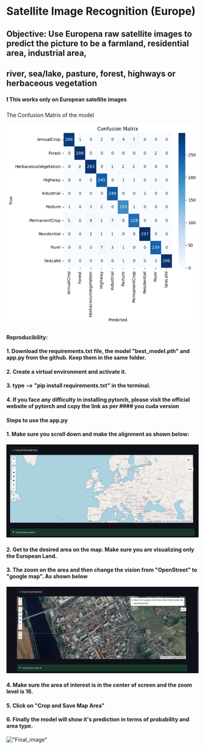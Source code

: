 # Satellite Image Recognition (Europe)

## Objective: Use Europena raw satellite images to predict the picture to be a farmland, residential area, industrial area,
## river, sea/lake, pasture, forest, highways or herbaceous vegetation

#### ❗ This works only on European satellite images

The Confusion Matrix of the model

!["Confusion Matrix"](output_images/confusion_matrix.png)


#### Reproducibility:

#### 1. Download the requirements.txt file, the model "best_model.pth" and app.py from the github. Keep them in the same folder.
#### 2. Create a virtual environment and activate it.
#### 3. type --> "pip install requirements.txt" in the terminal.
#### 4. If you face any difficulty in installing pytorch, please visit the official website of pytorch and copy the link as per #### you cuda version


#### Steps to use the app.py

#### 1. Make sure you scroll down and make the alignment as shown below:

!["Map_alignment"](output_images/map_pic.PNG)

#### 2. Get to the desired area on the map. Make sure you are visualizing only the European Land.
#### 3. The zoom on the area and then change the vision from "OpenStreet" to "google map". As shown below

!["Map_change_instructions"](output_images/map_change.png)


#### 4. Make sure the area of interest is in the center of screen and the zoom level is 16.
#### 5. Click on "Crop and Save Map Area"
#### 6. Finally the model will show it's prediction in terms of probability and area type.

!["Final_image"](output_image/final_model_decision.PNG)

